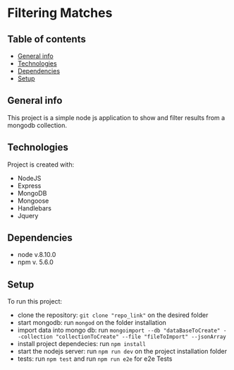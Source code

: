# Filtering Matches

## Table of contents
* [General info](#general-info)
* [Technologies](#technologies)
* [Dependencies](#dependencies)
* [Setup](#setup)

## General info
This project is a simple node js application to show and filter results from a mongodb collection.
	
## Technologies
Project is created with:
* NodeJS
* Express
* MongoDB
* Mongoose
* Handlebars
* Jquery

## Dependencies
* node v.8.10.0
* npm v. 5.6.0

## Setup
To run this project:

* clone the repository: `git clone "repo_link"` on the desired folder 
* start mongodb: run `mongod` on the folder installation
* import data into mongo db: run ` mongoimport --db "dataBaseToCreate" --collection "collectionToCreate" --file "fileToImport" --jsonArray `
* install project dependecies: run `npm install`
* start the nodejs server: run `npm run dev` on the project installation folder
* tests: run  `npm test` and run  `npm run e2e` for e2e Tests

